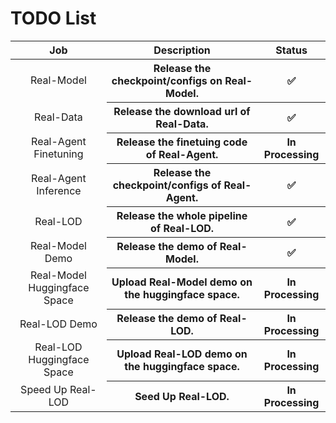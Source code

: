 # TODO List

<table>
<thead align="center">
  <tr>
    <th> Job </th>
    <th> Description </th>
    <th> Status </th>
  </tr>
</thead>
<tbody align="center">
  <tr>
    <td>Real-Model</td>
    <th>Release the checkpoint/configs on Real-Model.</th>
    <th>✅</th>
  </tr>
  <tr>
    <td>Real-Data</td>
    <th>Release the download url of Real-Data.</th>
    <th>✅</th>
  </tr>
  <tr>
    <td>Real-Agent Finetuning</td>
    <th>Release the finetuing code of Real-Agent.</th>
    <th>In Processing</th>
  </tr>
  <tr>
    <td>Real-Agent Inference</td>
    <th>Release the checkpoint/configs of Real-Agent.</th>
    <th>✅</th>
  </tr>
  <tr>
    <td>Real-LOD</td>
    <th>Release the whole pipeline of Real-LOD.</th>
    <th>✅</th>
  </tr>
  <tr>
    <td>Real-Model Demo</td>
    <th>Release the demo of Real-Model.</th>
    <th>✅</th>
  </tr>
  <tr>
    <td>Real-Model Huggingface Space</td>
    <th>Upload Real-Model demo on the huggingface space.</th>
    <th>In Processing</th>
  </tr>
  <tr>
    <td>Real-LOD Demo</td>
    <th>Release the demo of Real-LOD.</th>
    <th>In Processing</th>
  </tr>
  <tr>
    <td>Real-LOD Huggingface Space</td>
    <th>Upload Real-LOD demo on the huggingface space.</th>
    <th>In Processing</th>
  </tr>
  <tr>
    <td>Speed Up Real-LOD</td>
    <th>Seed Up Real-LOD.</th>
    <th>In Processing</th>
  </tr>
</tbody>
</table>
